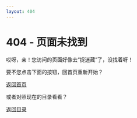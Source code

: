 ```yaml
---
layout: 404
---
```


# 404 - 页面未找到

哎呀，亲！您访问的页面好像去“捉迷藏”了，没找着呀！

要不您点击下面的按钮，回首页重新开始？

[返回首页](/)

或者对照现在的目录看看？

[返回目录](/mu-lu)